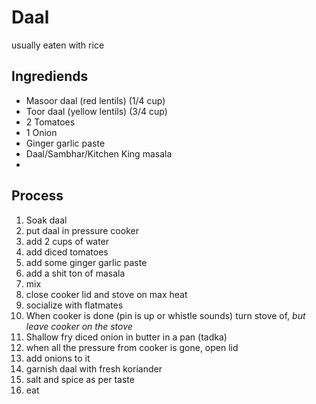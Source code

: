 # Daal

usually eaten with rice
## Ingrediends 
- Masoor daal (red lentils) (1/4 cup)
- Toor daal (yellow lentils) (3/4 cup)
- 2 Tomatoes
- 1 Onion
- Ginger garlic paste
- Daal/Sambhar/Kitchen King masala
- 

## Process
1. Soak daal
2. put daal in pressure cooker 
3. add 2 cups of water
4. add diced tomatoes 
5. add some ginger garlic paste
6. add a shit ton of masala 
7. mix 
8. close cooker lid and stove on max heat
9. socialize with flatmates
10. When cooker is done (pin is up or whistle sounds) turn stove of, *but leave cooker on the stove*
11. Shallow fry diced onion in butter in a pan (tadka)
12. when all the pressure from cooker is gone, open lid
13. add onions to it
14. garnish daal with fresh koriander
15. salt and spice as per taste
16. eat

